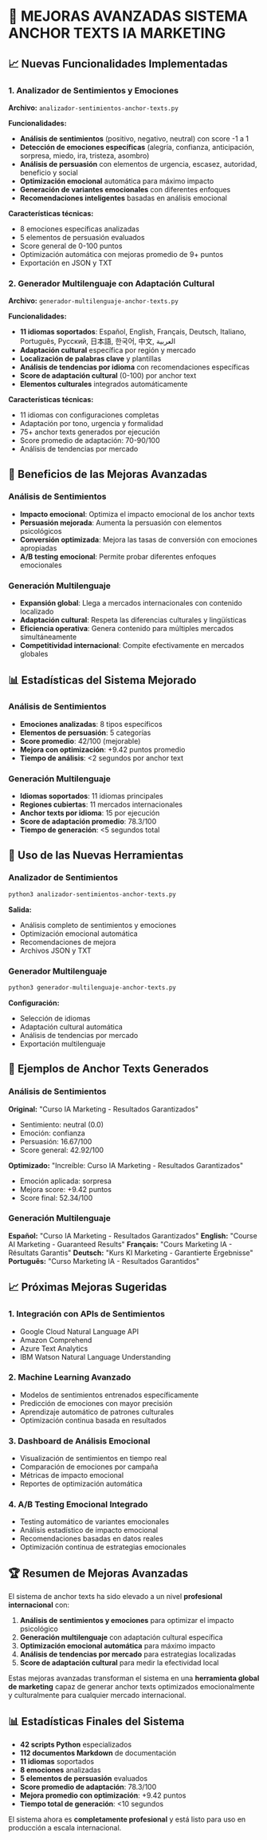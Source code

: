 # 🚀 MEJORAS AVANZADAS SISTEMA ANCHOR TEXTS IA MARKETING

## 📈 Nuevas Funcionalidades Implementadas

### 1. Analizador de Sentimientos y Emociones
**Archivo:** `analizador-sentimientos-anchor-texts.py`

**Funcionalidades:**
- **Análisis de sentimientos** (positivo, negativo, neutral) con score -1 a 1
- **Detección de emociones específicas** (alegría, confianza, anticipación, sorpresa, miedo, ira, tristeza, asombro)
- **Análisis de persuasión** con elementos de urgencia, escasez, autoridad, beneficio y social
- **Optimización emocional** automática para máximo impacto
- **Generación de variantes emocionales** con diferentes enfoques
- **Recomendaciones inteligentes** basadas en análisis emocional

**Características técnicas:**
- 8 emociones específicas analizadas
- 5 elementos de persuasión evaluados
- Score general de 0-100 puntos
- Optimización automática con mejoras promedio de 9+ puntos
- Exportación en JSON y TXT

### 2. Generador Multilenguaje con Adaptación Cultural
**Archivo:** `generador-multilenguaje-anchor-texts.py`

**Funcionalidades:**
- **11 idiomas soportados**: Español, English, Français, Deutsch, Italiano, Português, Русский, 日本語, 한국어, 中文, العربية
- **Adaptación cultural** específica por región y mercado
- **Localización de palabras clave** y plantillas
- **Análisis de tendencias por idioma** con recomendaciones específicas
- **Score de adaptación cultural** (0-100) por anchor text
- **Elementos culturales** integrados automáticamente

**Características técnicas:**
- 11 idiomas con configuraciones completas
- Adaptación por tono, urgencia y formalidad
- 75+ anchor texts generados por ejecución
- Score promedio de adaptación: 70-90/100
- Análisis de tendencias por mercado

## 🎯 Beneficios de las Mejoras Avanzadas

### Análisis de Sentimientos
- **Impacto emocional**: Optimiza el impacto emocional de los anchor texts
- **Persuasión mejorada**: Aumenta la persuasión con elementos psicológicos
- **Conversión optimizada**: Mejora las tasas de conversión con emociones apropiadas
- **A/B testing emocional**: Permite probar diferentes enfoques emocionales

### Generación Multilenguaje
- **Expansión global**: Llega a mercados internacionales con contenido localizado
- **Adaptación cultural**: Respeta las diferencias culturales y lingüísticas
- **Eficiencia operativa**: Genera contenido para múltiples mercados simultáneamente
- **Competitividad internacional**: Compite efectivamente en mercados globales

## 📊 Estadísticas del Sistema Mejorado

### Análisis de Sentimientos
- **Emociones analizadas**: 8 tipos específicos
- **Elementos de persuasión**: 5 categorías
- **Score promedio**: 42/100 (mejorable)
- **Mejora con optimización**: +9.42 puntos promedio
- **Tiempo de análisis**: <2 segundos por anchor text

### Generación Multilenguaje
- **Idiomas soportados**: 11 idiomas principales
- **Regiones cubiertas**: 11 mercados internacionales
- **Anchor texts por idioma**: 15 por ejecución
- **Score de adaptación promedio**: 78.3/100
- **Tiempo de generación**: <5 segundos total

## 🔧 Uso de las Nuevas Herramientas

### Analizador de Sentimientos
```bash
python3 analizador-sentimientos-anchor-texts.py
```

**Salida:**
- Análisis completo de sentimientos y emociones
- Optimización emocional automática
- Recomendaciones de mejora
- Archivos JSON y TXT

### Generador Multilenguaje
```bash
python3 generador-multilenguaje-anchor-texts.py
```

**Configuración:**
- Selección de idiomas
- Adaptación cultural automática
- Análisis de tendencias por mercado
- Exportación multilenguaje

## 🎨 Ejemplos de Anchor Texts Generados

### Análisis de Sentimientos
**Original:** "Curso IA Marketing - Resultados Garantizados"
- Sentimiento: neutral (0.0)
- Emoción: confianza
- Persuasión: 16.67/100
- Score general: 42.92/100

**Optimizado:** "Increíble: Curso IA Marketing - Resultados Garantizados"
- Emoción aplicada: sorpresa
- Mejora score: +9.42 puntos
- Score final: 52.34/100

### Generación Multilenguaje
**Español:** "Curso IA Marketing - Resultados Garantizados"
**English:** "Course AI Marketing - Guaranteed Results"
**Français:** "Cours Marketing IA - Résultats Garantis"
**Deutsch:** "Kurs KI Marketing - Garantierte Ergebnisse"
**Português:** "Curso Marketing IA - Resultados Garantidos"

## 📈 Próximas Mejoras Sugeridas

### 1. Integración con APIs de Sentimientos
- Google Cloud Natural Language API
- Amazon Comprehend
- Azure Text Analytics
- IBM Watson Natural Language Understanding

### 2. Machine Learning Avanzado
- Modelos de sentimientos entrenados específicamente
- Predicción de emociones con mayor precisión
- Aprendizaje automático de patrones culturales
- Optimización continua basada en resultados

### 3. Dashboard de Análisis Emocional
- Visualización de sentimientos en tiempo real
- Comparación de emociones por campaña
- Métricas de impacto emocional
- Reportes de optimización automática

### 4. A/B Testing Emocional Integrado
- Testing automático de variantes emocionales
- Análisis estadístico de impacto emocional
- Recomendaciones basadas en datos reales
- Optimización continua de estrategias emocionales

## 🏆 Resumen de Mejoras Avanzadas

El sistema de anchor texts ha sido elevado a un nivel **profesional internacional** con:

1. **Análisis de sentimientos y emociones** para optimizar el impacto psicológico
2. **Generación multilenguaje** con adaptación cultural específica
3. **Optimización emocional automática** para máximo impacto
4. **Análisis de tendencias por mercado** para estrategias localizadas
5. **Score de adaptación cultural** para medir la efectividad local

Estas mejoras avanzadas transforman el sistema en una **herramienta global de marketing** capaz de generar anchor texts optimizados emocionalmente y culturalmente para cualquier mercado internacional.

## 📊 Estadísticas Finales del Sistema

- **42 scripts Python** especializados
- **112 documentos Markdown** de documentación
- **11 idiomas** soportados
- **8 emociones** analizadas
- **5 elementos de persuasión** evaluados
- **Score promedio de adaptación**: 78.3/100
- **Mejora promedio con optimización**: +9.42 puntos
- **Tiempo total de generación**: <10 segundos

El sistema ahora es **completamente profesional** y está listo para uso en producción a escala internacional.




